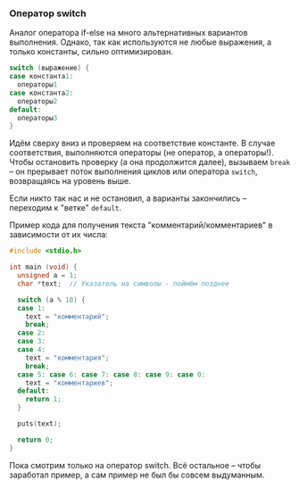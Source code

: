 ### Оператор switch

Аналог оператора if-else на много альтернативных вариантов выполнения.
Однако, так как используются не любые выражения, а только константы,
сильно оптимизирован.

```C
switch (выражение) {
case константа1:
  операторы1
case константа2:
  операторы2
default:
  операторы3
}
```

Идём сверху вниз и проверяем на соответствие константе. В случае соответствия,
выполняются операторы (не оператор, а операторы!). Чтобы остановить проверку
(а она продолжится далее), вызываем `break` – он прерывает поток выполнения
циклов или оператора `switch`, возвращаясь на уровень выше.

Если никто так нас и не остановил, а варианты закончились – переходим к
"ветке" `default`.

Пример кода для получения текста "комментарий/комментариев" в зависимости от их
числа:

```C
#include <stdio.h>

int main (void) {
  unsigned a = 1;
  char *text;  // Указатель на символы - поймём позднее

  switch (a % 10) {
  case 1:
    text = "комментарий";
    break;
  case 2:
  case 3:
  case 4:
    text = "комментария";
    break;
  case 5: case 6: case 7: case 8: case 9: case 0:
    text = "комментариев";
  default:
    return 1;
  }

  puts(text);

  return 0;
}
```

Пока смотрим только на оператор switch. Всё остальное – чтобы заработал пример,
а сам пример не был бы совсем выдуманным.
